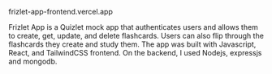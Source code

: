frizlet-app-frontend.vercel.app

Frizlet App is a Quizlet mock app that authenticates users and allows them to create, get, update, and delete flashcards. Users can also flip through the flashcards they create and study them.
The app was built with Javascript, React, and TailwindCSS frontend. On the backend, I used Nodejs, expressjs and mongodb. 
